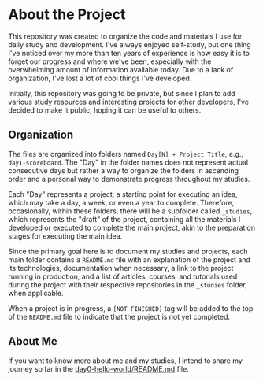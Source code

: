 # About the Project

This repository was created to organize the code and materials I use for daily study and development. I've always enjoyed self-study, but one thing I've noticed over my more than ten years of experience is how easy it is to forget our progress and where we've been, especially with the overwhelming amount of information available today. Due to a lack of organization, I've lost a lot of cool things I've developed.

Initially, this repository was going to be private, but since I plan to add various study resources and interesting projects for other developers, I've decided to make it public, hoping it can be useful to others.

## Organization

The files are organized into folders named `Day[N] + Project Title`, e.g., `day1-scoreboard`. The "Day" in the folder names does not represent actual consecutive days but rather a way to organize the folders in ascending order and a personal way to demonstrate progress throughout my studies.

Each "Day" represents a project, a starting point for executing an idea, which may take a day, a week, or even a year to complete. Therefore, occasionally, within these folders, there will be a subfolder called `_studies`, which represents the "draft" of the project, containing all the materials I developed or executed to complete the main project, akin to the preparation stages for executing the main idea.

Since the primary goal here is to document my studies and projects, each main folder contains a `README.md` file with an explanation of the project and its technologies, documentation when necessary, a link to the project running in production, and a list of articles, courses, and tutorials used during the project with their respective repositories in the `_studies` folder, when applicable.

When a project is in progress, a `[NOT FINISHED]` tag will be added to the top of the `README.md` file to indicate that the project is not yet completed.

## About Me

If you want to know more about me and my studies, I intend to share my journey so far in the [day0-hello-world/README.md](./day0-hello-world/README.md) file.
